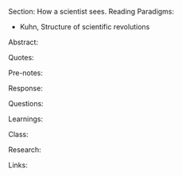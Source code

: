 Section: How a scientist sees. Reading Paradigms:

- Kuhn, Structure of scientific revolutions

Abstract:

Quotes:

Pre-notes:

Response:

Questions:

Learnings:

Class:

Research:

Links:

